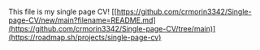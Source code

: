 This file is my single page CV! 
[[https://github.com/crmorin3342/Single-page-CV/new/main?filename=README.md](https://github.com/crmorin3342/Single-page-CV/tree/main)](https://roadmap.sh/projects/single-page-cv)
